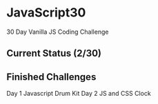 # JavaScript30
30 Day Vanilla JS Coding Challenge

## Current Status (2/30)
## Finished Challenges
Day 1 Javascript Drum Kit
Day 2 JS and CSS Clock
